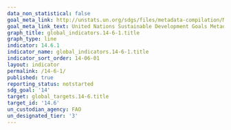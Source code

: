 ```yaml
---
data_non_statistical: false
goal_meta_link: http://unstats.un.org/sdgs/files/metadata-compilation/Metadata-Goal-14.pdf
goal_meta_link_text: United Nations Sustainable Development Goals Metadata (pdf 288kB)
graph_title: global_indicators.14-6-1.title
graph_type: line
indicator: 14.6.1
indicator_name: global_indicators.14-6-1.title
indicator_sort_order: 14-06-01
layout: indicator
permalink: /14-6-1/
published: true
reporting_status: notstarted
sdg_goal: '14'
target: global_targets.14-6.title
target_id: '14.6'
un_custodian_agency: FAO
un_designated_tier: '3'
---
```

